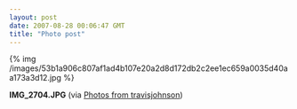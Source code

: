 ```yaml
---
layout: post
date: 2007-08-28 00:06:47 GMT
title: "Photo post"
---
```

{% img /images/53b1a906c807af1ad4b107e20a2d8d172db2c2ee1ec659a0035d40aa173a3d12.jpg %}

<b>IMG_2704.JPG</b> (via <a href="http://www.flickr.com/photos/travisjohnson/1252247987/">Photos from travisjohnson</a>)